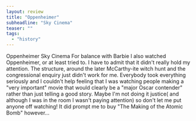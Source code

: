 ```yaml
---
layout: review
title: "Oppenheimer"
subheadline: "Sky Cinema"
teaser: ""
tags:
  - "history"
---
```


Oppenheimer Sky Cinema For balance with Barbie I also watched Oppenheimer, or at least tried to. I have to admit 
that it didn't really hold my attention. The structure, around the later McCarthy-ite witch hunt and the 
congressional enquiry just didn't work for me. Everybody took everything seriously and I couldn't help feeling that 
I was watching people making a "very important" movie that would clearly be a "major Oscar contender" rather than 
just telling a good story. Maybe I'm not doing it justice( and although I was in the room I wasn't paying attention) 
so don't let me put anyone off watching! It did prompt me to buy "The Making of the Atomic Bomb" however...

